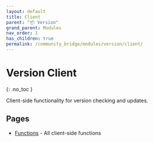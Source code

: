 ```yaml
---
layout: default
title: Client
parent: "📦 Version"
grand_parent: Modules
nav_order: 1
has_children: true
permalink: /community_bridge/modules/version/client/
---
```


# Version Client
{: .no_toc }

Client-side functionality for version checking and updates.

## Pages

- [Functions](client/functions.md) - All client-side functions